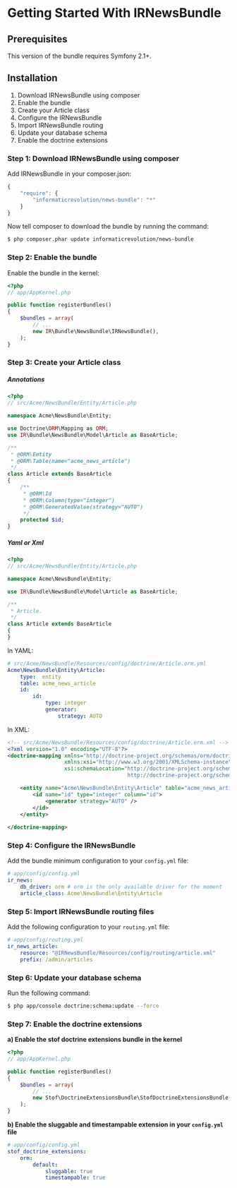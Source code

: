 Getting Started With IRNewsBundle
=================================

## Prerequisites

This version of the bundle requires Symfony 2.1+.

## Installation

1. Download IRNewsBundle using composer
2. Enable the bundle
3. Create your Article class
4. Configure the IRNewsBundle
5. Import IRNewsBundle routing
6. Update your database schema
7. Enable the doctrine extensions

### Step 1: Download IRNewsBundle using composer

Add IRNewsBundle in your composer.json:

``` js
{
    "require": {
        "informaticrevolution/news-bundle": "*"
    }
}
```

Now tell composer to download the bundle by running the command:

``` bash
$ php composer.phar update informaticrevolution/news-bundle
```

### Step 2: Enable the bundle

Enable the bundle in the kernel:

``` php
<?php
// app/AppKernel.php

public function registerBundles()
{
    $bundles = array(
        // ...
        new IR\Bundle\NewsBundle\IRNewsBundle(),
    );
}
```

### Step 3: Create your Article class

##### Annotations

``` php
<?php
// src/Acme/NewsBundle/Entity/Article.php

namespace Acme\NewsBundle\Entity;

use Doctrine\ORM\Mapping as ORM;
use IR\Bundle\NewsBundle\Model\Article as BaseArticle;

/**
 * @ORM\Entity
 * @ORM\Table(name="acme_news_article")
 */
class Article extends BaseArticle
{
    /**
     * @ORM\Id
     * @ORM\Column(type="integer")
     * @ORM\GeneratedValue(strategy="AUTO")
     */
    protected $id;
}
```

##### Yaml or Xml

``` php
<?php
// src/Acme/NewsBundle/Entity/Article.php

namespace Acme\NewsBundle\Entity;

use IR\Bundle\NewsBundle\Model\Article as BaseArticle;

/**
 * Article.
 */
class Article extends BaseArticle
{
}
```

In YAML:

``` yaml
# src/Acme/NewsBundle/Resources/config/doctrine/Article.orm.yml
Acme\NewsBundle\Entity\Article:
    type:  entity
    table: acme_news_article
    id:
        id:
            type: integer
            generator:
                strategy: AUTO          
```

In XML:

``` xml
<!-- src/Acme/NewsBundle/Resources/config/doctrine/Article.orm.xml -->
<?xml version="1.0" encoding="UTF-8"?>
<doctrine-mapping xmlns="http://doctrine-project.org/schemas/orm/doctrine-mapping"
                  xmlns:xsi="http://www.w3.org/2001/XMLSchema-instance"
                  xsi:schemaLocation="http://doctrine-project.org/schemas/orm/doctrine-mapping
                                      http://doctrine-project.org/schemas/orm/doctrine-mapping.xsd">

    <entity name="Acme\NewsBundle\Entity\Article" table="acme_news_article">
        <id name="id" type="integer" column="id">
            <generator strategy="AUTO" />
        </id> 
    </entity>
    
</doctrine-mapping>
```

### Step 4: Configure the IRNewsBundle

Add the bundle minimum configuration to your `config.yml` file:

``` yaml
# app/config/config.yml
ir_news:
    db_driver: orm # orm is the only available driver for the moment 
    article_class: Acme\NewsBundle\Entity\Article
```

### Step 5: Import IRNewsBundle routing files

Add the following configuration to your `routing.yml` file:

``` yaml
# app/config/routing.yml
ir_news_article:
    resource: "@IRNewsBundle/Resources/config/routing/article.xml"
    prefix: /admin/articles
```

### Step 6: Update your database schema

Run the following command:

``` bash
$ php app/console doctrine:schema:update --force
```

### Step 7: Enable the doctrine extensions

**a) Enable the stof doctrine extensions bundle in the kernel**

``` php
<?php
// app/AppKernel.php

public function registerBundles()
{
    $bundles = array(
        // ...
        new Stof\DoctrineExtensionsBundle\StofDoctrineExtensionsBundle(),
    );
}
```

**b) Enable the sluggable and timestampable extension in your `config.yml` file**

``` yaml
# app/config/config.yml
stof_doctrine_extensions:
    orm:
        default:
            sluggable: true
            timestampable: true
